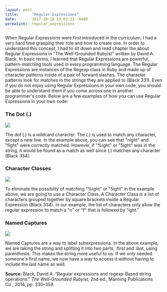 ```yaml
---
layout: post
title:      "Regular Expressions"
date:       2017-10-18 19:02:33 -0400
permalink:  regular_expressions
---
```



When Regular Expressions were first introduced in the curriculum, I had a very hard time grasping their role and how to create one.  In order to understand this concept, I had to sit down and read chapter the about Regular Expressions in "The Well-Grounded Rubyist" written by David A. Black.  In basic terms, I learned that Regular Expressions are powerful, pattern-matching tools used in every programming language.  The Regular Expressions are instances of the Regexp class in Ruby and made up of character patterns inside of a pair of forward slashes.  The character patterns look for matches in the strings they are applied to (Black 331).  Even if you do not enjoy using Regular Expressions in your own code, you should be able to understand them if you come across one in another programmer's code.  Below are a few examples of how you can use Regular Expressions in your own code:
### The Dot (.)
![](https://imgur.com/n5VgBse.jpg)

The dot (.) is a wildcard character. The (.) is used to match any character, except a new line. In the example above, you can see that "night" and "fight" were correctly matched.  However, if "%ight" or "5ight" was in the string, it would be found as a match as well since (.) matches any character (Black 334).
### Character Classes
![](https://imgur.com/tSTrJOV.jpg)

To eliminate the possibilty of matching "%ight" or "5ight" in the example above, we are going to use a Character Class. A Character Class is a list of characters grouped together by square brackets  inside a Regular Expression (Black 334). In our example, the list of characters only allow the regular expression to match a "n" or "f" that is followed by "ight."
### Named Captures
![](https://imgur.com/OpTFuEs.jpg)

Named Captures are a way to label subexpressions. In the above example, we are taking the string and splitting it into two parts, :first and :last, using parenthesis. This makes the string more useful to us. If we only needed someone's first name, we now have a way to access it without having to include the last name as well.

**Source:**
Black, David A. “Regular expressions and regexp-Based string operations.” *The Well-Grounded Rubyist*, 2nd ed., Manning Publications Co., 2014, pp. 330–359.
